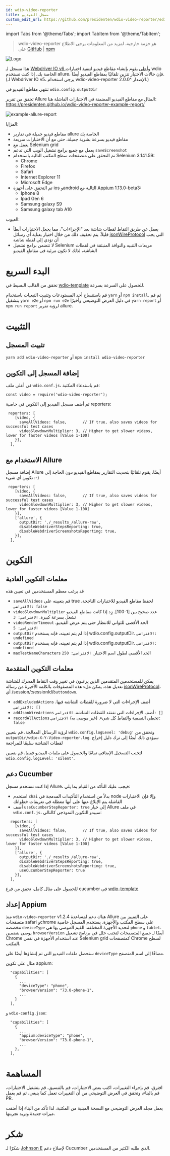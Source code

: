 ```yaml
---
id: wdio-video-reporter
title: مسجل الفيديو
custom_edit_url: https://github.com/presidenten/wdio-video-reporter/edit/main/README.md
---
```


import Tabs from '@theme/Tabs';
import TabItem from '@theme/TabItem';

> wdio-video-reporter هو حزمة خارجية، لمزيد من المعلومات يرجى الاطلاع على [GitHub](https://github.com/presidenten/wdio-video-reporter) | [npm](https://www.npmjs.com/package/wdio-video-reporter)

![Logo](https://raw.githubusercontent.com/presidenten/wdio-video-reporter-example-report/master/wdio-video-reporter.png)

هذا مسجل لـ [Webdriver IO v6 وأعلى](https://webdriver.io/) يقوم بإنشاء مقاطع فيديو لتنفيذ اختبارات wdio الخاصة بك. إذا كنت تستخدم allure، فإن حالات الاختبار تتزين تلقائيًا بمقاطع الفيديو أيضًا. (لـ Webdriver IO v5، يرجى استخدام wdio-video-reporter الإصدار ^2.0.0.)

تنتهي مقاطع الفيديو في `wdio.config.outputDir`

تحقق من تقرير Allure المثال مع مقاطع الفيديو المضمنة في الاختبارات الفاشلة هنا:
https://presidenten.github.io/wdio-video-reporter-example-report/

![example-allure-report](https://media.giphy.com/media/7Fgle7bHGrxR3zY6Gw/giphy.gif)

المزايا:
- مقاطع فيديو جميلة في تقارير allure الخاصة بك
- مقاطع فيديو بسرعة بشرية جميلة، حتى مع أن الاختبارات سريعة
- يعمل مع Selenium grid
- يعمل مع جميع برامج تشغيل الويب التي تدعم `saveScreenshot`
- تم التحقق على متصفحات سطح المكتب التالية باستخدام Selenium 3.141.59:
  - Chrome
  - Firefox
  - Safari
  - Internet Explorer 11
  - Microsoft Edge
- تم التحقق على أجهزة ios وandroid التالية مع [Appium](http://appium.io/docs/en/about-appium/getting-started/) 1.13.0-beta3:
  - Iphone 8
  - Ipad Gen 6
  - Samsung galaxy S9
  - Samsung galaxy tab A10

العيوب:
- يعمل عن طريق التقاط لقطات شاشة بعد "الإجراءات"، مما يجعل الاختبارات أبطأ قليلاً. يتم تخفيف ذلك من خلال اختيار بعناية أي رسائل [jsonWireProtocol](https://github.com/SeleniumHQ/selenium/wiki/JsonWireProtocol) التي يجب أن تؤدي إلى لقطة شاشة
- لا تتضمن برامج تشغيل Selenium مربعات التنبيه والنوافذ المنبثقة في لقطات الشاشة، لذلك لا تكون مرئية في مقاطع الفيديو


البدء السريع
===========

تحقق من القالب البسيط في [wdio-template](https://github.com/presidenten/wdio-template) للحصول على السرعة بسرعة.

قم باستنساخ أحد المستودعات وتثبيت التبعيات باستخدام `yarn` أو `npm install`. ثم قم بتشغيل `yarn e2e` أو `npm run e2e` في دليل العرض التوضيحي وأخيرًا `yarn report` أو `npm run report` لرؤية تقرير allure.


التثبيت
============

تثبيت المسجل
--------------------

`yarn add wdio-video-reporter`
أو
`npm install wdio-video-reporter`


إضافة المسجل إلى التكوين
--------------------------

في أعلى ملف `wdio.conf.js`، قم باستدعاء المكتبة:
```
const video = require('wdio-video-reporter');
```

ثم أضف مسجل الفيديو إلى التكوين في خاصية reporters:

```
 reporters: [
    [video, {
      saveAllVideos: false,       // If true, also saves videos for successful test cases
      videoSlowdownMultiplier: 3, // Higher to get slower videos, lower for faster videos [Value 1-100]
    }],
  ],
```


الاستخدام مع Allure
-----------------

إضافة مسجل Allure أيضًا، يقوم تلقائيًا بتحديث التقارير بمقاطع الفيديو دون الحاجة إلى تكوين أي شيء :-)

```
 reporters: [
    [video, {
      saveAllVideos: false,       // If true, also saves videos for successful test cases
      videoSlowdownMultiplier: 3, // Higher to get slower videos, lower for faster videos [Value 1-100]
    }],
    ['allure', {
      outputDir: './_results_/allure-raw',
      disableWebdriverStepsReporting: true,
      disableWebdriverScreenshotsReporting: true,
    }],
  ],
```


التكوين
=============

معلمات التكوين العادية
-------------------------------

قد يرغب معظم المستخدمين في تعيين هذه

- `saveAllVideos` قم بتعيينه على true لحفظ مقاطع الفيديو للاختبارات الناجحة. `الافتراضي: false`
- `videoSlowdownMultiplier` عدد صحيح بين [1-100]. زِد إذا كانت مقاطع الفيديو تشغل بسرعة كبيرة. `الافتراضي: 3`
- `videoRenderTimeout` الحد الأقصى للثواني للانتظار حتى يتم عرض الفيديو. `الافتراضي: 5`
- `outputDir` إذا لم يتم تعيينه، فإنه يستخدم wdio.config.outputDir. `الافتراضي: undefined`
- `outputDir` إذا لم يتم تعيينه، فإنه يستخدم wdio.config.outputDir. `الافتراضي: undefined`
- `maxTestNameCharacters` الحد الأقصى لطول اسم الاختبار. `الافتراضي: 250`

معلمات التكوين المتقدمة
---------------------------------

يمكن للمستخدمين المتقدمين الذين يرغبون في تغيير وقت التقاط المحرك للشاشة تعديل هذه. يمكن ملء هذه المصفوفات بالكلمة الأخيرة من رسالة [jsonWireProtocol](https://github.com/SeleniumHQ/selenium/wiki/JsonWireProtocol)، أي /session/:sessionId/`buttondown`.

- `addExcludedActions` أضف الإجراءات التي لا ضرورة للقطات الشاشة فيها. `الافتراضي: []`
- `addJsonWireActions` أضف الإجراءات التي تفتقد للقطات الشاشة. `الافتراضي: []`
- `recordAllActions` تخطي التصفية والتقاط كل شيء. (غير موصى به) `الافتراضي: false`

لرؤية الرسائل المعالجة، قم بتعيين `wdio.config.logLevel: 'debug'` وتحقق من `outputDir/wdio-X-Y-Video-reporter.log`. سيؤدي ذلك أيضًا إلى ترك دليل إخراج لقطات الشاشة سليمًا للمراجعة

لتجنب التسجيل الإضافي تمامًا والحصول على ملفات الفيديو فقط، قم بتعيين `wdio.config.logLevel: 'silent'`.

دعم Cucumber
----------------

إذا كنت تستخدم مسجل Allure، فيجب عليك التأكد من القيام بما يلي:

- استخدم `chai` بدلاً من استخدام التأكيدات المدمجة في node وإلا فإن الاختبارات الفاشلة يتم الإبلاغ عنها على أنها معطلة في تعريفات خطواتك
- أضف `useCucumberStepReporter: true` إلى خيار Allure في ملف `wdio.conf.js`، سيبدو التكوين النموذجي كالتالي:
```
  reporters: [
    [video, {
      saveAllVideos: false,       // If true, also saves videos for successful test cases
      videoSlowdownMultiplier: 3, // Higher to get slower videos, lower for faster videos [Value 1-100]
    }],
    ['allure', {
      outputDir: './_results_/allure-raw',
      disableWebdriverStepsReporting: true,
      disableWebdriverScreenshotsReporting: true,
      useCucumberStepReporter: true
    }],
  ],
```
للحصول على مثال كامل، تحقق من فرع cucumber في [wdio-template](https://github.com/presidenten/wdio-template/tree/cucumber)


إعداد Appium
------------

منذ `wdio-video-reporter` v1.2.4 هناك دعم لمساعدة Allure على التمييز بين متصفحات safari وchrome على سطح المكتب والأجهزة.
يستخدم المسجل خاصية مخصصة `deviceType` لتحديد الأجهزة المختلفة.
القيم الموصى بها هي `phone` و `tablet`.
يوصى بتضمين `browserVersion` أيضًا لـ _جميع_ المتصفحات لتجنب خلل في برنامج تشغيل Chrome عند استخدام الأجهزة في نفس Selenium grid كمتصفحات Chrome لسطح المكتب.

ستحصل ملفات الفيديو التي تم إنشاؤها أيضًا على `deviceType` مضافًا إلى اسم المتصفح.

مثال على تكوين appium:
```
  "capabilities": [
    {
      ...
      "deviceType": "phone",
      "browserVersion": "73.0-phone-1",
      ...
    }
  ],
```

و `wdio-config.json`:
```
  "capabilities": [
    {
      ...
      "appium:deviceType": "phone",
      "browserVersion": "73.0-phone-1",
      ...
    },
  ],
```


المساهمة
============

افترق، قم بإجراء التغييرات، اكتب بعض الاختبارات، قم بالتنسيق، قم بتشغيل الاختبارات، قم بالبناء، وتحقق في العرض التوضيحي من أن التغييرات تعمل كما ينبغي، ثم قم بعمل PR.

يعمل مجلد العرض التوضيحي مع النسخة المبنية من المكتبة، لذا تأكد من البناء إذا أضفت ميزات جديدة وتريد تجربتها.


شكر
======

شكرًا لـ [Johnson E](https://github.com/jonn-set) لإصلاح دعم Cucumber الذي طلبه الكثير من المستخدمين.